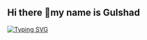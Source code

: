 ## Hi there 👋my name is Gulshad

<a href="https://git.io/typing-svg"><img src="https://readme-typing-svg.demolab.com?font=Fira+Code&pause=1000&color=C62EE5&width=435&lines=Aspiring+Junior+Backend+%2F+Dev0ps+Developer" alt="Typing SVG" /></a>

<!--
**TillaevaGulshad/TillaevaGulshad** is a ✨ _special_ ✨ repository because its `README.md` (this file) appears on your GitHub profile.

Here are some ideas to get you started:

- 🔭 I’m currently working on ...
- 🌱 I’m currently learning ...
- 👯 I’m looking to collaborate on ...
- 🤔 I’m looking for help with ...
- 💬 Ask me about ...
- 📫 How to reach me: ...
- 😄 Pronouns: ...
- ⚡ Fun fact: ...
-->
